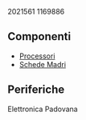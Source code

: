 2021561
1169886
## Componenti
- [Processori](./componenti/processori.md)
- [Schede Madri](./componenti/schede_madri.md)
## Periferiche
Elettronica Padovana
